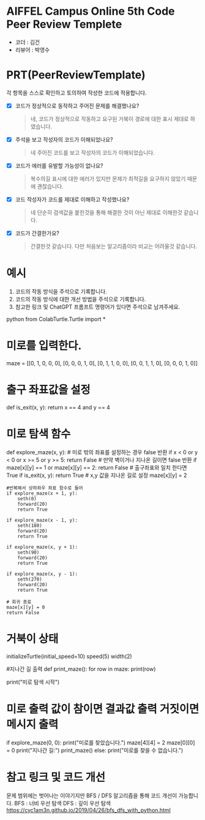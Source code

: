 # AIFFEL Campus Online 5th Code Peer Review Templete
- 코더 : 김건
- 리뷰어 : 박영수

# PRT(PeerReviewTemplate) 
각 항목을 스스로 확인하고 토의하여 작성한 코드에 적용합니다.

- [X] 코드가 정상적으로 동작하고 주어진 문제를 해결했나요?
  > 네, 코드가 정상적으로 작동하고 요구된 거북이 경로에 대한 표시 제대로 하였습니다.
- [X] 주석을 보고 작성자의 코드가 이해되었나요?
  > 네 주어진 코드를 보고 작성자의 코드가 이해되었습니다. 
- [X] 코드가 에러를 유발할 가능성이 없나요?
  > 복수의길 표시에 대한 에러가 있지만 문제가 최적길을 요구하지 않았기 때문에 괜찮습니다.
- [X] 코드 작성자가 코드를 제대로 이해하고 작성했나요?
  > 네 단순히 검색값을 붙힌것을 통해 해결한 것이 아닌 제대로 이해한것 같습니다.
- [X] 코드가 간결한가요?
  > 간결한것 같습니다. 다만 처음보는 알고리즘이라 비교는 어려울것 같습니다.

# 예시
1. 코드의 작동 방식을 주석으로 기록합니다.
2. 코드의 작동 방식에 대한 개선 방법을 주석으로 기록합니다.
3. 참고한 링크 및 ChatGPT 프롬프트 명령어가 있다면 주석으로 남겨주세요.

python
from ColabTurtle.Turtle import *

# 미로를 입력한다.
maze = [[0, 1, 0, 0, 0],
        [0, 0, 0, 1, 0],
        [0, 1, 1, 0, 0],
        [0, 0, 1, 1, 0],
        [0, 0, 0, 1, 0]]


# 출구 좌표값을 설정
def is_exit(x, y):
    return x == 4 and y == 4

# 미로 탐색 함수
def explore_maze(x, y):
    # 미로 밖의 좌표를 설정하는 경우 false 반환
    if x < 0 or y < 0 or x >= 5 or y >= 5:
        return False
    # 만약 벽이거나 지나온 길이면 false 반환
    if maze[x][y] == 1 or maze[x][y] == 2:
        return False
    # 출구좌표와 일치 한다면 True
    if is_exit(x, y):
        return True
    # x,y 값을 지나온 길로 설정
    maze[x][y] = 2

    #반복해서 상하좌우 좌표 함수로 들어
    if explore_maze(x + 1, y):
        seth(0)
        forward(20)
        return True

    if explore_maze(x - 1, y):
        seth(180)
        forward(20)
        return True

    if explore_maze(x, y + 1):
        seth(90)
        forward(20)
        return True

    if explore_maze(x, y - 1):
        seth(270)
        forward(20)
        return True

    # 회귀 종료
    maze[x][y] = 0
    return False

# 거북이 상태
initializeTurtle(initial_speed=10)
speed(5)
width(2)

#지나간 길 출력
def print_maze():
    for row in maze:
        print(row)

print("미로 탐색 시작")
# 미로 출력 값이 참이면 결과값 출력 거짓이면 메시지 출력
if explore_maze(0, 0):
    print("미로를 찾았습니다.")
    maze[4][4] = 2
    maze[0][0] = 0
    print("지나간 길:")
    print_maze()
else:
    print("미로를 찾을 수 없습니다.")


# 참고 링크 및 코드 개선

문제 범위에는 벗어나는 이야기지만
BFS / DFS 알고리즘을 통해 코드 개선이 가능합니다.
BFS : 너비 우선 탐색
DFS : 깊이 우선 탐색
https://cyc1am3n.github.io/2019/04/26/bfs_dfs_with_python.html
